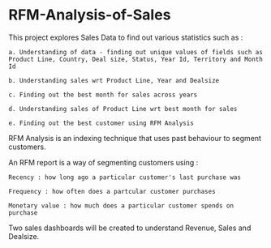 # RFM-Analysis-of-Sales

This project explores Sales Data to find out various statistics such as :

    a. Understanding of data - finding out unique values of fields such as Product Line, Country, Deal size, Status, Year Id, Territory and Month Id

    b. Understanding sales wrt Product Line, Year and Dealsize

    c. Finding out the best month for sales across years

    d. Understanding sales of Product Line wrt best month for sales

    e. Finding out the best customer using RFM Analysis
    
    
  
 RFM Analysis is an indexing technique that uses past behaviour to segment customers.
 
 An RFM report is a way of segmenting customers using :
 
    Recency : how long ago a particular customer's last purchase was
    
    Frequency : how often does a partcular customer purchases
    
    Monetary value : how much does a particular customer spends on purchase
    
 
 Two sales dashboards will be created to understand Revenue, Sales and Dealsize.
 
 
  
  
